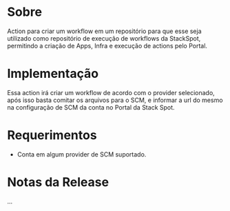 # Sobre
Action para criar um workflow em um repositório para que esse seja utilizado como repositório de execução de workflows da StackSpot,
permitindo a criação de Apps, Infra e execução de actions pelo Portal.

# Implementação
Essa action irá criar um workflow de acordo com o provider selecionado, após isso basta comitar os arquivos para o SCM, e
informar a url do mesmo na configuração de SCM da conta no Portal da Stack Spot.

# Requerimentos
- Conta em algum provider de SCM suportado.

# Notas da Release
...
